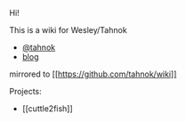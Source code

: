 Hi!

This is a wiki for Wesley/Tahnok

 - [@tahnok](https://twitter.com/tahnok)
 - [blog](https://blog.tahnok.me/)

mirrored to [[https://github.com/tahnok/wiki]]

Projects:

 - [[cuttle2fish]]